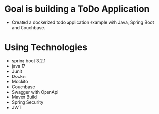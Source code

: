 # Goal is building a ToDo Application
* Created a dockerized todo application example with Java, Spring Boot and Couchbase.


# Using Technologies
* spring boot 3.2.1
* java 17
* Junit
* Docker
* Mockito
* Couchbase
* Swagger with OpenApi
* Maven Build
* Spring Security
* JWT